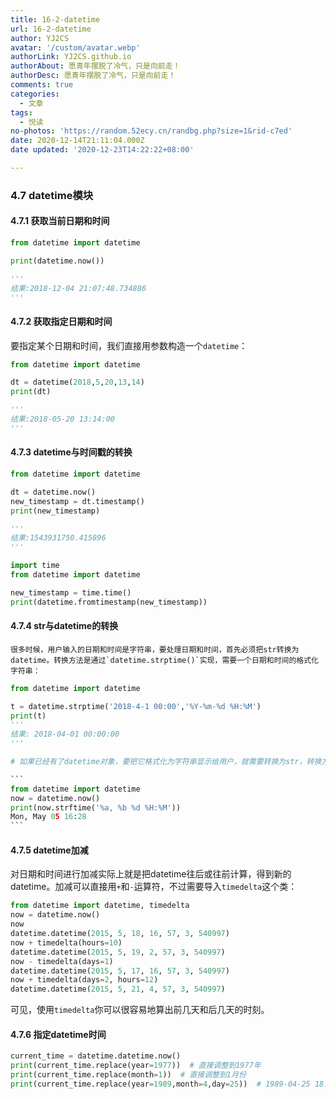 ```yaml
---
title: 16-2-datetime
url: 16-2-datetime
author: YJ2CS
avatar: '/custom/avatar.webp'
authorLink: YJ2CS.github.io
authorAbout: 愿青年摆脱了冷气，只是向前走！
authorDesc: 愿青年摆脱了冷气，只是向前走！
comments: true
categories:
  - 文章
tags:
  - 悦读
no-photos: 'https://random.52ecy.cn/randbg.php?size=1&rid-c7ed'
date: 2020-12-14T21:11:04.000Z
date updated: '2020-12-23T14:22:22+08:00'

---
```


### **4.7 datetime模块**

#### **4.7.1 获取当前日期和时间**

```python
from datetime import datetime

print(datetime.now())

'''
结果:2018-12-04 21:07:48.734886
'''
```

#### **4.7.2 获取指定日期和时间**

要指定某个日期和时间，我们直接用参数构造一个`datetime`：

```python
from datetime import datetime

dt = datetime(2018,5,20,13,14)
print(dt)

'''
结果:2018-05-20 13:14:00
'''
```

#### **4.7.3 datetime与时间戳的转换**

```python
from datetime import datetime

dt = datetime.now()
new_timestamp = dt.timestamp()
print(new_timestamp)

'''
结果:1543931750.415896
'''

import time
from datetime import datetime

new_timestamp = time.time()
print(datetime.fromtimestamp(new_timestamp))
```

#### **4.7.4 str与datetime的转换**

    很多时候，用户输入的日期和时间是字符串，要处理日期和时间，首先必须把str转换为datetime。转换方法是通过`datetime.strptime()`实现，需要一个日期和时间的格式化字符串：

````python
from datetime import datetime

t = datetime.strptime('2018-4-1 00:00','%Y-%m-%d %H:%M')
print(t)
'''
结果: 2018-04-01 00:00:00
'''

# 如果已经有了datetime对象，要把它格式化为字符串显示给用户，就需要转换为str，转换方法是通过`strftime()`实现的，同样# 需要一个日期和时间的格式化字符串：

```
from datetime import datetime
now = datetime.now()
print(now.strftime('%a, %b %d %H:%M'))
Mon, May 05 16:28
```

````

#### **4.7.5 datetime加减**

对日期和时间进行加减实际上就是把datetime往后或往前计算，得到新的datetime。加减可以直接用`+`和`-`运算符，不过需要导入`timedelta`这个类：

```python
from datetime import datetime, timedelta
now = datetime.now()
now
datetime.datetime(2015, 5, 18, 16, 57, 3, 540997)
now + timedelta(hours=10)
datetime.datetime(2015, 5, 19, 2, 57, 3, 540997)
now - timedelta(days=1)
datetime.datetime(2015, 5, 17, 16, 57, 3, 540997)
now + timedelta(days=2, hours=12)
datetime.datetime(2015, 5, 21, 4, 57, 3, 540997)
```

可见，使用`timedelta`你可以很容易地算出前几天和后几天的时刻。

#### **4.7.6 指定datetime时间**

```python
current_time = datetime.datetime.now()
print(current_time.replace(year=1977))  # 直接调整到1977年
print(current_time.replace(month=1))  # 直接调整到1月份
print(current_time.replace(year=1989,month=4,day=25))  # 1989-04-25 18:49:05.898601
```

